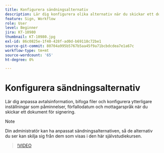 ```yaml
---
title: Konfigurera sändningsalternativ
description: Lär dig konfigurera olika alternativ när du skickar ett dokument för signering
feature: Sign, Workflow
role: User
level: Beginner
jira: KT-10980
thumbnail: KT-10980.jpg
exl-id: 86c0825e-1f40-428f-ad0d-b69118c72be1
source-git-commit: 80704a995b5767b5aa45f9a71bcbdcdea7e1a67c
workflow-type: tm+mt
source-wordcount: '65'
ht-degree: 0%

---
```


# Konfigurera sändningsalternativ

Lär dig anpassa avtalsinformation, bifoga filer och konfigurera ytterligare inställningar som påminnelser, förfallodatum och mottagarspråk när du skickar ett dokument för signering.

>[!NOTE]
>
>Din administratör kan ha anpassat sändningsalternativen, så de alternativ du ser kan skilja sig från dem som visas i den här självstudiekursen.

>[!VIDEO](https://video.tv.adobe.com/v/346675?quality=12&learn=on&hidetitle=true)
